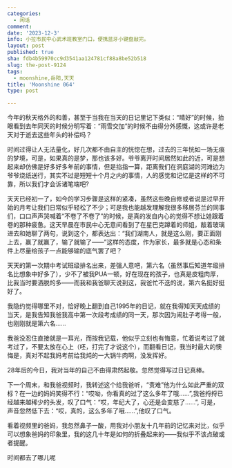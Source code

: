 ```yaml
---
categories:
  - 闲话
comment: 
date: '2023-12-3'
info: 小拉市民中心武术班教室门口，便携蓝牙小键盘敲完。
layout: post
published: true
sha: fdb4b59970cc9d3541aa124781cf88a8be52b518
slug: the-post-9124
tags:
  - moonshine,岳阳,天天
title: 'Moonshine 064'
type: post

---
```


今年的秋天格外的和善，甚至于当我在当天的日记里记下类似：“晴好”的时候，抬眼看到去年同天的时候分明写着：“雨雪交加”的时候不由得分外感慨，这或许是老天对于逝去这些年头的补偿吗？

时间过得让人无法量化，好几次都不由自主的恍惚在想，过去的三年恍如一场无痕的梦境，可是，如果真的是梦，那也该多好。爷爷离开时间居然如此的近，可是想起来却仿佛是好多好多年前的事情，但是掐指一算，距离我们在洞庭湖的河滩边为爷爷烧纸送行，其实不过是短短十个月之内的事情，人的感觉和记忆是这样的不可靠，所以我们才会诉诸笔端吧?

天天已经初一了，如今的学习步骤是这样的紧凑，虽然这些晚自修或者说是过早开始的月考让我们日常似乎轻松了不少；可是我也能越发理解我很多移居芬兰的同事们，口口声声哭喊着“不卷了不卷了”的时候，是真的发自内心的觉得不想让娃跟着卷的那种疲惫。这天早晨在市民中心无意间看到了在星巴克蹲着的师姐，敲着玻璃进去和她聊了两句，说到这个，都表达出：“我们湖南人，就是这么刚，要正面刚上去，赢了就赢了，输了就输了——”这样的态度，作为家长，最多就是心态和条件上尽量给孩子一点能够输的底气罢了吧？

天天的第一次期中考试班级排名出来，差强人意吧，第六名（虽然事后知道年级排名比想象中好多了），少不了被我PUA一顿，好在现在的孩子，也真是皮粗肉厚，比我当时要洒脱的多——而我和我爸聊天说到这，我爸忙不迭的说，第六名挺好挺好了。

我隐约觉得哪里不对，恰好晚上翻到自己1995年的日记，就在我得知天天成绩的当天，是我告知我爸我高中第一次段考成绩的同一天，那次因为闹肚子考得一般，也刚刚就是第六名……

我爸没忍住直接就是一耳光，而按我记载，他似乎立刻也有悔意，忙着说考过了就考过了，不要太放在心上（呸，打完了才说这个），而翻看日记，我当时最大的懊悔是，真对不起我妈考前给我炖的一大锅牛肉啊，没发挥好。

28年后的今日，我对当年的自己不由得肃然起敬。忽然觉得写过日记真棒。

下一个周末，和我爸视频时，我转述这个给我爸听，“责难”他为什么如此严重的双标？在一边的妈妈笑得不行：“哎呦，你看真的过了这么多年了哦……”,我爸捋捋已经越来越稀少的头发，叹了口气：“哎，年纪大了，心还是会变慈了……”, 可是，声音忽然低下去：“哎，真的，这么多年了哦……”,他叹了口气。

看着视频里的爸妈，我忽然鼻子一酸，用我对小朋友十几年前的记忆来对比，似乎可以想象爸妈的印象里，我的这几十年是如何的折叠起来的——我似乎不该点破或者提醒。

时间都去了哪儿呢
